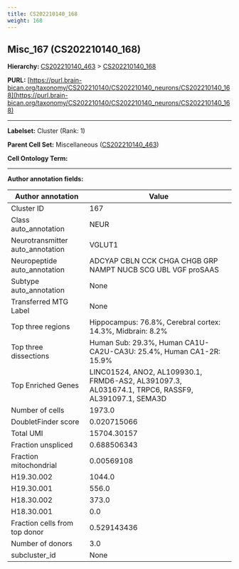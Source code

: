 ```yaml
---
title: CS202210140_168
weight: 168
---
```

## Misc_167 (CS202210140_168)
<b>Hierarchy: </b>
[CS202210140_463](../CS202210140_463) >
[CS202210140_168](../CS202210140_168)

**PURL:** [https://purl.brain-bican.org/taxonomy/CS202210140/CS202210140_neurons/CS202210140_168](https://purl.brain-bican.org/taxonomy/CS202210140/CS202210140_neurons/CS202210140_168)

---


**Labelset:** Cluster (Rank: 1)

**Parent Cell Set:** Miscellaneous ([CS202210140_463](../CS202210140_463))



**Cell Ontology Term:** 

[MARKER GENES.]: #


---

[TRANSFERRED ANNOTATIONS.]: #


[AUTHOR ANNOTATION FIELDS.]: #


**Author annotation fields:**

| Author annotation | Value |
|-------------------|-------|
|Cluster ID|167|
|Class auto_annotation|NEUR|
|Neurotransmitter auto_annotation|VGLUT1|
|Neuropeptide auto_annotation|ADCYAP CBLN CCK CHGA CHGB GRP NAMPT NUCB SCG UBL VGF proSAAS|
|Subtype auto_annotation|None|
|Transferred MTG Label|None|
|Top three regions|Hippocampus: 76.8%, Cerebral cortex: 14.3%, Midbrain: 8.2%|
|Top three dissections|Human Sub: 29.3%, Human CA1U-CA2U-CA3U: 25.4%, Human CA1-2R: 15.9%|
|Top Enriched Genes|LINC01524, ANO2, AL109930.1, FRMD6-AS2, AL391097.3, AL031674.1, TRPC6, RASSF9, AL391097.1, SEMA3D|
|Number of cells|1973.0|
|DoubletFinder score|0.020715066|
|Total UMI|15704.30157|
|Fraction unspliced|0.688506343|
|Fraction mitochondrial|0.00569108|
|H19.30.002|1044.0|
|H19.30.001|556.0|
|H18.30.002|373.0|
|H18.30.001|0.0|
|Fraction cells from top donor|0.529143436|
|Number of donors|3.0|
|subcluster_id|None|
